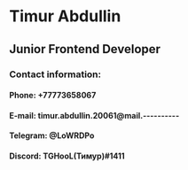 # Timur Abdullin

## Junior Frontend Developer

### Contact information:
#### Phone: +77773658067
#### E-mail: timur.abdullin.20061@mail.----------
#### Telegram: @LoWRDPo
#### Discord: TGHooL(Тимур)#1411
